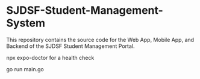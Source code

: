 # SJDSF-Student-Management-System

This repository contains the source code for the Web App, Mobile App, and Backend of the SJDSF Student Management Portal.

npx expo-doctor for a health check

go run main.go

